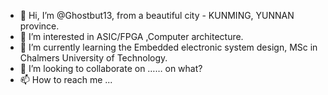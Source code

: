 - 👋 Hi, I’m @Ghostbut13, from a beautiful city - KUNMING, YUNNAN province.
- 👀 I’m interested in ASIC/FPGA ,Computer architecture.
- 🌱 I’m currently learning the Embedded electronic system design, MSc in Chalmers University of Technology.
- 💞️ I’m looking to collaborate on …… on what?
- 📫 How to reach me ...

<!---
Ghostbut13/Ghostbut13 is a ✨ special ✨ repository because its `README.md` (this file) appears on your GitHub profile.
You can click the Preview link to take a look at your changes.
--->
